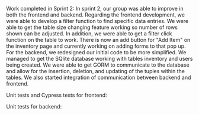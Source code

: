 Work completed in Sprint 2: 
In sprint 2, our group was able to improve in both the frontend and backend. Regarding the frontend development, we were able to develop a filter function to find specific data entries. We were able to get the table size changing feature working so number of rows shown can be adjusted. In addition, we were able to get a filter click function on the table to work. There is now an add button for "Add Item" on the inventory page and currently working on adding forms to that pop up. For the backend, we redesigned our initial code to be more simplified. We managed to get the SQlite database working with tables inventory and users being created. We were able to get GORM to communicate to the database and allow for the insertion, deletion, and updating of the tuples within the tables. We also started integration of communication between backend and frontend.

Unit tests and Cypress tests for frontend:


Unit tests for backend: 

